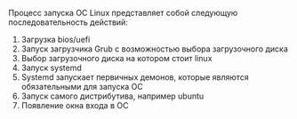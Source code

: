 
Процесс запуска OC Linux представляет собой следующую последовательность действий:

1. Загрузка bios/uefi
2. Запуск загрузчика Grub с возможностью выбора загрузочного диска
3. Выбор загрузочного диска на котором стоит linux
4. Запуск systemd   
5. Systemd запускает первичных демонов, которые являются обязательными для запуска OC
6. Запуск самого дистрибутива, например ubuntu
7. Появление окна входа в OC